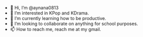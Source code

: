 - 👋 Hi, I’m @aynana0813
- 👀 I’m interested in KPop and KDrama.
- 🌱 I’m currently learning how to be productive.
- 💞️ I’m looking to collaborate on anything for school purposes.
- 📫 How to reach me, reach me at my gmail.

<!---
aynana0813/aynana0813 is a ✨ special ✨ repository because its `README.md` (this file) appears on your GitHub profile.
You can click the Preview link to take a look at your changes.
--->
